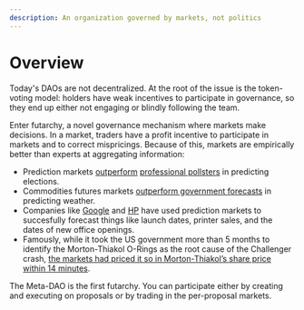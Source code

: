 ```yaml
---
description: An organization governed by markets, not politics
---
```


# Overview

Today's DAOs are not decentralized. At the root of the issue is the token-voting model: holders have weak incentives to participate in governance, so they end up either not engaging or blindly following the team.

Enter futarchy, a novel governance mechanism where markets make decisions. In a market, traders have a profit incentive to participate in markets and to correct mispricings. Because of this, markets are empirically better than experts at aggregating information:

* Prediction markets [outperform](https://repository.arizona.edu/bitstream/handle/10150/666656/azu\_etd\_hr\_2021\_0133\_sip1\_m.pdf?sequence=1) [professional pollsters](https://www.jstor.org/stable/40467652) in predicting elections.
* Commodities futures markets [outperform government forecasts](https://www.jstor.org/stable/40467652) in predicting weather.
* Companies like [Google](https://googleblog.blogspot.com/2005/09/putting-crowd-wisdom-to-work.html) and [HP](https://authors.library.caltech.edu/44358/1/wp1131.pdf) have used prediction markets to succesfully forecast things like launch dates, printer sales, and the dates of new office openings.
* Famously, while it took the US government more than 5 months to identify the Morton-Thiakol O-Rings as the root cause of the Challenger crash, [the markets had priced it so in Morton-Thiakol’s share price within 14 minutes](http://maloney.people.clemson.edu/855/9.pdf).

The Meta-DAO is the first futarchy. You can participate either by creating and executing on proposals or by trading in the per-proposal markets.
